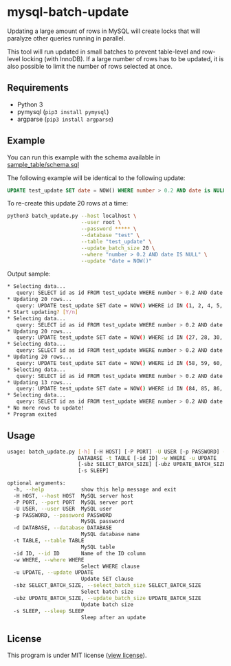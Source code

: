# mysql-batch-update

Updating a large amount of rows in MySQL will create locks that will paralyze other queries running in parallel.

This tool will run updated in small batches to prevent table-level and row-level locking (with InnoDB). If a large number of rows has to be updated, it is also possible to limit the number of rows selected at once.

## Requirements

 - Python 3
 - pymysql (`pip3 install pymysql`)
 - argparse (`pip3 install argparse`)

## Example

You can run this example with the schema available in [sample_table/schema.sql](sample_table/schema.sql)

The following example will be identical to the following update:

```sql
UPDATE test_update SET date = NOW() WHERE number > 0.2 AND date is NULL;
```

To re-create this update 20 rows at a time:

```bash
python3 batch_update.py --host localhost \
                        --user root \
                        --password ***** \
                        --database "test" \
                        --table "test_update" \
                        --update_batch_size 20 \
                        --where "number > 0.2 AND date IS NULL" \
                        --update "date = NOW()"
```

Output sample:

```bash
* Selecting data...
   query: SELECT id as id FROM test_update WHERE number > 0.2 AND date IS NULL AND id > 0 ORDER BY id LIMIT 1000
* Updating 20 rows...
   query: UPDATE test_update SET date = NOW() WHERE id IN (1, 2, 4, 5, 6, 7, 9, 10, 12, 13, 14, 15, 16, 19, 20, 21, 22, 23, 24, 26)
* Start updating? [Y/n]
* Selecting data...
   query: SELECT id as id FROM test_update WHERE number > 0.2 AND date IS NULL AND id > 26 ORDER BY id LIMIT 1000
* Updating 20 rows...
   query: UPDATE test_update SET date = NOW() WHERE id IN (27, 28, 30, 32, 34, 35, 38, 40, 42, 43, 45, 47, 48, 49, 50, 51, 52, 55, 56, 57)
* Selecting data...
   query: SELECT id as id FROM test_update WHERE number > 0.2 AND date IS NULL AND id > 57 ORDER BY id LIMIT 1000
* Updating 20 rows...
   query: UPDATE test_update SET date = NOW() WHERE id IN (58, 59, 60, 61, 62, 63, 64, 66, 67, 69, 70, 71, 72, 73, 74, 76, 78, 79, 81, 83)
* Selecting data...
   query: SELECT id as id FROM test_update WHERE number > 0.2 AND date IS NULL AND id > 83 ORDER BY id LIMIT 1000
* Updating 13 rows...
   query: UPDATE test_update SET date = NOW() WHERE id IN (84, 85, 86, 87, 88, 90, 91, 94, 95, 96, 97, 98, 99)
* Selecting data...
   query: SELECT id as id FROM test_update WHERE number > 0.2 AND date IS NULL AND id > 99 ORDER BY id LIMIT 1000
* No more rows to update!
* Program exited
```

## Usage

```bash
usage: batch_update.py [-h] [-H HOST] [-P PORT] -U USER [-p PASSWORD] -d
                       DATABASE -t TABLE [-id ID] -w WHERE -u UPDATE
                       [-sbz SELECT_BATCH_SIZE] [-ubz UPDATE_BATCH_SIZE]
                       [-s SLEEP]

optional arguments:
  -h, --help            show this help message and exit
  -H HOST, --host HOST  MySQL server host
  -P PORT, --port PORT  MySQL server port
  -U USER, --user USER  MySQL user
  -p PASSWORD, --password PASSWORD
                        MySQL password
  -d DATABASE, --database DATABASE
                        MySQL database name
  -t TABLE, --table TABLE
                        MySQL table
  -id ID, --id ID       Name of the ID column
  -w WHERE, --where WHERE
                        Select WHERE clause
  -u UPDATE, --update UPDATE
                        Update SET clause
  -sbz SELECT_BATCH_SIZE, --select_batch_size SELECT_BATCH_SIZE
                        Select batch size
  -ubz UPDATE_BATCH_SIZE, --update_batch_size UPDATE_BATCH_SIZE
                        Update batch size
  -s SLEEP, --sleep SLEEP
                        Sleep after an update
```

## License

This program is under MIT license ([view license](LICENSE)).

